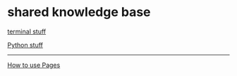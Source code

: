 # shared knowledge base

[terminal stuff](https://ch3ck3rs.github.io/knowledge_base/terminal)

[Python stuff](https://ch3ck3rs.github.io/knowledge_base/python)



---
[How to use Pages](https://ch3ck3rs.github.io/knowledge_base/how_to_use.html)